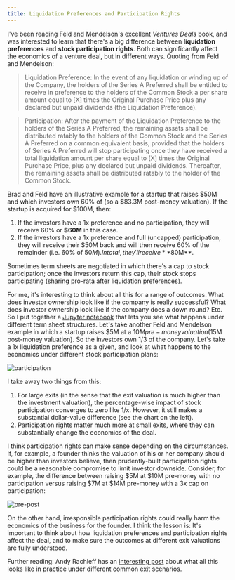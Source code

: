```yaml
---
title: Liquidation Preferences and Participation Rights
---
```


I've been reading Feld and Mendelson's excellent *Ventures Deals* book, and was interested to learn that there's a big difference between **liquidation preferences** and **stock participation rights**. Both can significantly affect the economics of a venture deal, but in different ways. Quoting from Feld and Mendelson:

> Liquidation Preference: In the event of any liquidation or winding up of the Company, the holders of the Series A Preferred shall be entitled to receive in preference to the holders of the Common Stock a per share amount equal to [X] times the Original Purchase Price plus any declared but unpaid dividends (the Liquidation Preference).

> Participation: After the payment of the Liquidation Preference to the holders of the Series A Preferred, the remaining assets shall be distributed ratably to the holders of the Common Stock and the Series A Preferred on a common equivalent basis, provided that the holders of Series A Preferred will stop participating once they have received a total liquidation amount per share equal to [X] times the Original Purchase Price, plus any declared but unpaid dividends. Thereafter, the remaining assets shall be distributed ratably to the holder of the Common Stock.

Brad and Feld have an illustrative example for a startup that raises $50M and which investors own 60% of (so a $83.3M post-money valuation). If the startup is acquired for $100M, then:

1. If the investors have a 1x preference and no participation, they will receive 60% or **$60M** in this case.
2. If the investors have a 1x preference and full (uncapped) participation, they will receive their $50M back and will then receive 60% of the remainder (i.e. 60% of $50M). In total, they'll receive **$80M**.

Sometimes term sheets are negotiated in which there's a cap to stock participation; once the investors return this cap, their stock stops participating (sharing pro-rata after liquidation preferences).

For me, it's interesting to think about all this for a range of outcomes. What does investor ownership look like if the company is really successful? What does investor ownership look like if the company does a down round? Etc. So I put together a [Jupyter notebook](https://gist.github.com/sl8r000/35003252f53523578d37ebdaa1c43598) that lets you see what happens under different term sheet structures. Let's take another Feld and Mendelson example in which a startup raises $5M at a $10M pre-money valuation ($15M post-money valuation). So the investors own 1/3 of the company. Let's take a 1x liquidation preference as a given, and look at what happens to the economics under different stock participation plans:

![participation](http://i.imgur.com/b7t2PK7.png)

I take away two things from this:

1. For large exits (in the sense that the exit valuation is much higher than the investment valuation), the percentage-wise impact of stock participation converges to zero like 1/x. However, it still makes a substantial dollar-value difference (see the chart on the left).
2. Participation rights matter much more at small exits, where they can substantially change the economics of the deal.

I think participation rights can make sense depending on the circumstances. If, for example, a founder thinks the valuation of his or her company should be higher than investors believe, then prudently-built participation rights could be a reasonable compromise to limit investor downside. Consider, for example, the difference between raising $5M at $10M pre-money with no participation versus raising $7M at $14M pre-money with a 3x cap on participation:

![pre-post](http://i.imgur.com/HekoZ9D.png)

On the other hand, irresponsible participation rights could really harm the economics of the business for the founder. I think the lesson is: It's important to think about how liquidation preferences and participation rights affect the deal, and to make sure the outcomes at different exit valuations are fully understood.

Further reading: Andy Rachleff has an [interesting post](https://blog.wealthfront.com/wildly-different-financial-outcomes-employees-acquisitions/) about what all this looks like in practice under different common exit scenarios.
